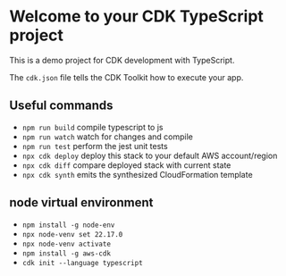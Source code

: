 # Welcome to your CDK TypeScript project

This is a demo project for CDK development with TypeScript.

The `cdk.json` file tells the CDK Toolkit how to execute your app.

## Useful commands

* `npm run build`   compile typescript to js
* `npm run watch`   watch for changes and compile
* `npm run test`    perform the jest unit tests
* `npx cdk deploy`  deploy this stack to your default AWS account/region
* `npx cdk diff`    compare deployed stack with current state
* `npx cdk synth`   emits the synthesized CloudFormation template

## node virtual environment

* `npm install -g node-env`
* `npx node-venv set 22.17.0`
* `npx node-venv activate`
* `npm install -g aws-cdk`
* `cdk init --language typescript`
